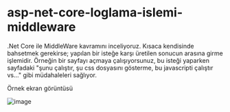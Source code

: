 # asp-net-core-loglama-islemi-middleware
.Net Core ile MiddleWare kavramını inceliyoruz. Kısaca kendisinde bahsetmek gerekirse; yapılan bir isteğe karşı üretilen sonucun arasına girme işlemidir.
Örneğin bir sayfayı açmaya çalışıyorsunuz, bu isteği yaparken sayfadaki "şunu çalıştır, şu css dosyasını gösterme, bu javascripti çalıştır vs..." gibi müdahaleleri sağlıyor.

Örnek ekran görüntüsü

![image](https://user-images.githubusercontent.com/3786786/173518954-2183d97d-6854-4e41-99ed-433c4ef94f0c.png)
